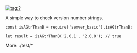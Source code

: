 <a href="https://github.com/chrisjohn404/semver_basic">
	<img 
	 alt="tag:?"
	 src="https://img.shields.io/github/workflow/status/chrisjohn404/semver_basic/test"
	>
</a>

A simple way to check version number strings.

```
const isAGtrThanB = require('semver_basic').isAGtrThanB;

let result = isAGtrThanB('2.0.1', '2.0.0'); // true
```

More: ./test/*